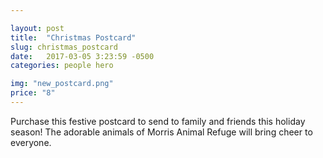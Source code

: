 ```yaml
---

layout: post
title:  "Christmas Postcard"
slug: christmas_postcard
date:   2017-03-05 3:23:59 -0500
categories: people hero

img: "new_postcard.png"
price: "8"
---
```

Purchase this festive postcard to send to family and friends this holiday season! The adorable animals of Morris Animal Refuge will bring cheer to everyone.  
